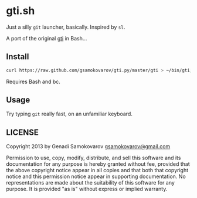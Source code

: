 gti.sh
======

Just a silly `git` launcher, basically. Inspired by `sl`.

A port of the original [gti][] in Bash...

Install
-------

```sh
curl https://raw.github.com/gsamokovarov/gti.py/master/gti > ~/bin/gti; chmod +x ~/bin/gti
```

Requires Bash and bc.

Usage
-----

Try typing `git` really fast, on an unfamiliar keyboard.

LICENSE
-------

Copyright 2013 by Genadi Samokovarov <gsamokovarov@gmail.com>

Permission to use, copy, modify, distribute, and sell this software
and its documentation for any purpose is hereby granted without fee,
provided that the above copyright notice appear in all copies and
that both that copyright notice and this permission notice appear in
supporting documentation.  No representations are made about the
suitability of this software for any purpose.  It is provided "as
is" without express or implied warranty.

[gti]: https://github.com/rwos/gti
